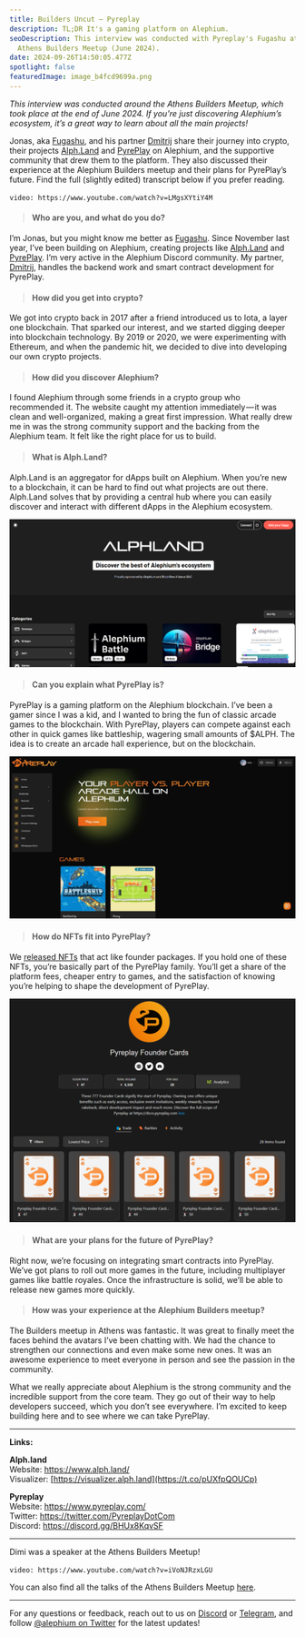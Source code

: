 ```yaml
---
title: Builders Uncut — Pyreplay
description: TL;DR It's a gaming platform on Alephium.
seoDescription: This interview was conducted with Pyreplay's Fugashu at the
  Athens Builders Meetup (June 2024).
date: 2024-09-26T14:50:05.477Z
spotlight: false
featuredImage: image_b4fcd9699a.png
---
```

*This interview was conducted around the Athens Builders Meetup, which took place at the end of June 2024. If you’re just discovering Alephium’s ecosystem, it’s a great way to learn about all the main projects!*

Jonas, aka [Fugashu](https://x.com/fugashu_codes), and his partner [Dmitrij](https://x.com/notdimfred) share their journey into crypto, their projects [Alph.Land](http://Alph.Land) and [PyrePlay](https://www.pyreplay.com/) on Alephium, and the supportive community that drew them to the platform. They also discussed their experience at the Alephium Builders meetup and their plans for PyrePlay’s future. Find the full (slightly edited) transcript below if you prefer reading.

`video: https://www.youtube.com/watch?v=LMgsXYtiY4M`

> #### Who are you, and what do you do?

I’m Jonas, but you might know me better as [Fugashu](https://x.com/fugashu_codes). Since November last year, I’ve been building on Alephium, creating projects like [Alph.Land](http://alph.land) and [PyrePlay](https://www.pyreplay.com/). I’m very active in the Alephium Discord community. My partner, [Dmitrij](https://x.com/notdimfred), handles the backend work and smart contract development for PyrePlay.

> #### How did you get into crypto?

We got into crypto back in 2017 after a friend introduced us to Iota, a layer one blockchain. That sparked our interest, and we started digging deeper into blockchain technology. By 2019 or 2020, we were experimenting with Ethereum, and when the pandemic hit, we decided to dive into developing our own crypto projects.

> #### How did you discover Alephium?

I found Alephium through some friends in a crypto group who recommended it. The website caught my attention immediately — it was clean and well-organized, making a great first impression. What really drew me in was the strong community support and the backing from the Alephium team. It felt like the right place for us to build.

> #### What is Alph.Land?

Alph.Land is an aggregator for dApps built on Alephium. When you’re new to a blockchain, it can be hard to find out what projects are out there. Alph.Land solves that by providing a central hub where you can easily discover and interact with different dApps in the Alephium ecosystem.

![](image_3eb2cfba9e.png)

> #### Can you explain what PyrePlay is?

PyrePlay is a gaming platform on the Alephium blockchain. I’ve been a gamer since I was a kid, and I wanted to bring the fun of classic arcade games to the blockchain. With PyrePlay, players can compete against each other in quick games like battleship, wagering small amounts of $ALPH. The idea is to create an arcade hall experience, but on the blockchain.

![](image_49d35898dc.jpg)

> #### How do NFTs fit into PyrePlay?

We [released NFTs](https://deadrare.io/collection/pyreplay-founder-cards) that act like founder packages. If you hold one of these NFTs, you’re basically part of the PyrePlay family. You’ll get a share of the platform fees, cheaper entry to games, and the satisfaction of knowing you’re helping to shape the development of PyrePlay.

![](image_851b6bea33.png)

> #### What are your plans for the future of PyrePlay?

Right now, we’re focusing on integrating smart contracts into PyrePlay. We’ve got plans to roll out more games in the future, including multiplayer games like battle royales. Once the infrastructure is solid, we’ll be able to release new games more quickly.

> #### How was your experience at the Alephium Builders meetup?

The Builders meetup in Athens was fantastic. It was great to finally meet the faces behind the avatars I’ve been chatting with. We had the chance to strengthen our connections and even make some new ones. It was an awesome experience to meet everyone in person and see the passion in the community.

What we really appreciate about Alephium is the strong community and the incredible support from the core team. They go out of their way to help developers succeed, which you don’t see everywhere. I’m excited to keep building here and to see where we can take PyrePlay.

- - -

**Links:**

**Alph.land**\
Website: <https://www.alph.land/>\
Visualizer: [https://visualizer.alph.land](https://t.co/pUXfpQOUCp)

**Pyreplay**\
Website: <https://www.pyreplay.com/>\
Twitter: <https://twitter.com/PyreplayDotCom>\
Discord: <https://discord.gg/BHUx8KqvSF>

- - -

Dimi was a speaker at the Athens Builders Meetup!

`video: https://www.youtube.com/watch?v=iVoNJRzxLGU`

You can also find all the talks of the Athens Builders Meetup [here](/news/post/all-the-athens-meetup-presentations-f419195640ce).

- - -

For any questions or feedback, reach out to us on [Discord](/discord) or [Telegram](https://t.me/alephiumgroup), and follow [@alephium on Twitter](https://x.com/alephium) for the latest updates!
